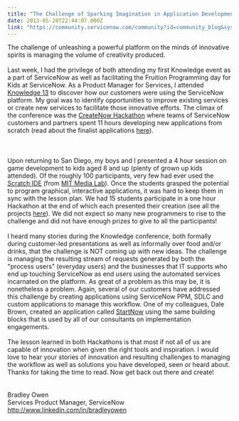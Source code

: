 ```yaml
---
title: "The Challenge of Sparking Imagination in Application Development"
date: 2013-05-28T22:44:07.000Z
link: "https://community.servicenow.com/community?id=community_blog&sys_id=f16dea29dbd0dbc01dcaf3231f961994"
---
```

<p>The challenge of unleashing a powerful platform on the minds of innovative spirits is managing the volume of creativity produced.<br/><br/>Last week, I had the privilege of both attending my first Knowledge event as a part of ServiceNow as well as facilitating the Fruition Programming day for Kids at ServiceNow. As a Product Manager for Services, I attended <a title="k-external-small" class="jive-link-external-small" href="http://knowledge.servicenow.com" rel="nofollow" target="_blank">Knowledge 13</a> to discover how our customers were using the ServiceNow platform. My goal was to identify opportunities to improve existing services or create new services to facilitate those innovative efforts. The climax of the conference was the <a title="k-external-small" class="jive-link-external-small" href="http://community.servicenow.com/blog/allanleinwand/createnow-k13-first-ever-servicenow-hackathon" rel="nofollow" target="_blank">CreateNow Hackathon</a> where teams of ServiceNow customers and partners spent 11 hours developing new applications from scratch (read about the finalist applications <a title="k-external-small" class="jive-link-external-small" href="http://community.servicenow.com/blog/allanleinwand/createnow-hackathon-we-have-4-finalists" rel="nofollow" target="_blank">here</a>). <br/><br/><br/><br/>Upon returning to San Diego, my boys and I presented a 4 hour session on game development to kids aged 8 and up (plenty of grown up kids attended). Of the roughly 100 participants, very few had ever used the <a title="k-external-small" class="jive-link-external-small" href="http://scratch.mit.edu" rel="nofollow" target="_blank">Scratch IDE</a> (from <a title="k-external-small" class="jive-link-external-small" href="http://www.media.mit.edu" rel="nofollow" target="_blank">MIT Media Lab</a>). Once the students grasped the potential to program graphical, interactive applications, it was hard to keep them in sync with the lesson plan. We had 15 students participate in a one hour Hackathon at the end of which each presented their creation (see all the projects <a title="k-external-small" class="jive-link-external-small" href="http://scratch.mit.edu/studios/207836/" rel="nofollow" target="_blank">here</a>). We did not expect so many new programmers to rise to the challenge and did not have enough prizes to give to all the participants!<br/><br/>I heard many stories during the Knowledge conference, both formally during customer-led presentations as well as informally over food and/or drinks, that the challenge is NOT coming up with new ideas. The challenge is managing the resulting stream of requests generated by both the "process users" (everyday users) and the businesses that IT supports who end up touching ServiceNow as end users using the automated services incarnated on the platform. As great of a problem as this may be, it is nonetheless a problem. Again, several of our customers have addressed this challenge by creating applications using ServiceNow PPM, SDLC and custom applications to manage this workflow. One of my colleagues, Dale Brown, created an application called <a title="k-external-small" class="jive-link-external-small" href="http://community.servicenow.com/blog/dalebrown/servicenow-implementation-methodology-startnow" rel="nofollow" target="_blank">StartNow</a> using the same building blocks that is used by all of our consultants on implementation engagements. <br/><br/>The lesson learned in both Hackathons is that most if not all of us are capable of innovation when given the right tools and inspiration. I would love to hear your stories of innovation and resulting challenges to managing the workflow as well as solutions you have developed, seen or heard about. Thanks for taking the time to read. Now get back out there and create!<br/><br/><br/>Bradley Owen<br/>Services Product Manager, ServiceNow<br/><a title="k-external-small" class="jive-link-external-small" href="http://www.linkedin.com/in/bradleyowen" rel="nofollow" target="_blank">http://www.linkedin.com/in/bradleyowen</a></p>